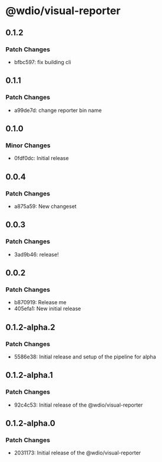 # @wdio/visual-reporter

## 0.1.2

### Patch Changes

- bfbc597: fix building cli

## 0.1.1

### Patch Changes

- a99de7d: change reporter bin name

## 0.1.0

### Minor Changes

- 0fdf0dc: Initial release

## 0.0.4

### Patch Changes

- a875a59: New changeset

## 0.0.3

### Patch Changes

- 3ad9b46: release!

## 0.0.2

### Patch Changes

- b870919: Release me
- 405efa1: New initial release

## 0.1.2-alpha.2

### Patch Changes

- 5586e38: Initial release and setup of the pipeline for alpha

## 0.1.2-alpha.1

### Patch Changes

- 92c4c53: Initial release of the @wdio/visual-reporter

## 0.1.2-alpha.0

### Patch Changes

- 2031173: Initial release of the @wdio/visual-reporter
